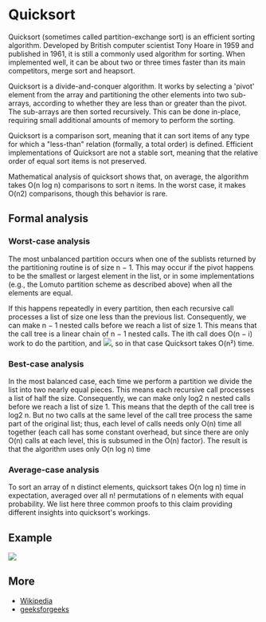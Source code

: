 # Quicksort
Quicksort (sometimes called partition-exchange sort) is an efficient sorting algorithm. Developed by British computer scientist Tony Hoare in 1959 and published in 1961, it is still a commonly used algorithm for sorting. When implemented well, it can be about two or three times faster than its main competitors, merge sort and heapsort.

Quicksort is a divide-and-conquer algorithm. It works by selecting a 'pivot' element from the array and partitioning the other elements into two sub-arrays, according to whether they are less than or greater than the pivot. The sub-arrays are then sorted recursively. This can be done in-place, requiring small additional amounts of memory to perform the sorting.

Quicksort is a comparison sort, meaning that it can sort items of any type for which a "less-than" relation (formally, a total order) is defined. Efficient implementations of Quicksort are not a stable sort, meaning that the relative order of equal sort items is not preserved.

Mathematical analysis of quicksort shows that, on average, the algorithm takes O(n log n) comparisons to sort n items. In the worst case, it makes O(n2) comparisons, though this behavior is rare.

## Formal analysis
### Worst-case analysis
The most unbalanced partition occurs when one of the sublists returned by the partitioning routine is of size n − 1. This may occur if the pivot happens to be the smallest or largest element in the list, or in some implementations (e.g., the Lomuto partition scheme as described above) when all the elements are equal.

If this happens repeatedly in every partition, then each recursive call processes a list of size one less than the previous list. Consequently, we can make n − 1 nested calls before we reach a list of size 1. This means that the call tree is a linear chain of n − 1 nested calls. The ith call does O(n − i) work to do the partition, and <img src="https://wikimedia.org/api/rest_v1/media/math/render/svg/8829d4203c5b6319b5752064f10812e9aa8e3b20">, so in that case Quicksort takes O(n²) time.

### Best-case analysis

In the most balanced case, each time we perform a partition we divide the list into two nearly equal pieces. This means each recursive call processes a list of half the size. Consequently, we can make only log2 n nested calls before we reach a list of size 1. This means that the depth of the call tree is log2 n. But no two calls at the same level of the call tree process the same part of the original list; thus, each level of calls needs only O(n) time all together (each call has some constant overhead, but since there are only O(n) calls at each level, this is subsumed in the O(n) factor). The result is that the algorithm uses only O(n log n) time

### Average-case analysis

To sort an array of n distinct elements, quicksort takes O(n log n) time in expectation, averaged over all n! permutations of n elements with equal probability. We list here three common proofs to this claim providing different insights into quicksort's workings.

## Example
 
 <img src="https://upload.wikimedia.org/wikipedia/commons/6/6a/Sorting_quicksort_anim.gif">
 
 ## More
  
  * [Wikipedia](https://en.wikipedia.org/wiki/Quicksort)
  * [geeksforgeeks](https://www.geeksforgeeks.org/quick-sort/)
